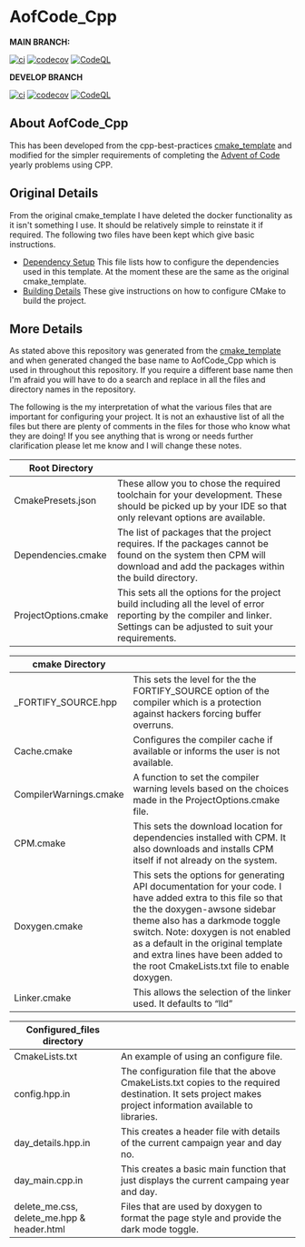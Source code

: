 # AofCode_Cpp

**MAIN BRANCH:**

[![ci](https://github.com/DouglasWebster/AofCode_Cpp/actions/workflows/ci.yml/badge.svg)](https://github.com/DouglasWebster/AofCode_Cpp/actions/workflows/ci.yml)
[![codecov](https://codecov.io/gh/DouglasWebster/AofCode_Cpp/branch/main/graph/badge.svg?token=2TCQB6B52P)](https://codecov.io/gh/DouglasWebster/AofCode_Cpp)
[![CodeQL](https://github.com/DouglasWebster/AofCode_Cpp/actions/workflows/codeql-analysis.yml/badge.svg)](https://github.com/DouglasWebster/AofCode_Cpp/actions/workflows/codeql-analysis.yml)

**DEVELOP BRANCH**


[![ci](https://github.com/DouglasWebster/AofCode_Cpp/actions/workflows/ci.yml/badge.svg?branch=develop)](https://github.com/DouglasWebster/AofCode_Cpp/actions/workflows/ci.yml)
[![codecov](https://codecov.io/gh/DouglasWebster/AofCode_Cpp/branch/develop/graph/badge.svg?token=2TCQB6B52P)](https://codecov.io/gh/DouglasWebster/AofCode_Cpp)
[![CodeQL](https://github.com/DouglasWebster/AofCode_Cpp/actions/workflows/codeql-analysis.yml/badge.svg?branch=develop)](https://github.com/DouglasWebster/AofCode_Cpp/actions/workflows/codeql-analysis.yml)



## About AofCode_Cpp

This has been developed from the cpp-best-practices [cmake_template](https://github.com/cpp-best-practices/cmake_template) and modified for the simpler requirements of completing the [Advent of Code](https://adventofcode.com) yearly problems using CPP.


## Original Details

From the original cmake_template I have deleted the docker functionality as it isn't something I use.  It should be relatively simple to reinstate it if required. The following two files have been kept which give basic instructions. 

 * [Dependency Setup](README_dependencies.md)
    This file lists how to configure the dependencies used in this template.  At the moment these are the same as the original cmake_template.
 * [Building Details](README_building.md) These give instructions on how to configure CMake to build the project. 

 ## More Details

 As stated above this repository was generated from the [cmake_template](https://github.com/cpp-best-practices/cmake_template) and when generated changed the base name to AofCode_Cpp which is used in throughout this repository.  If you require a different base name then I'm afraid you will have to do a search and replace in all the files and directory names in the repository.

 The following is the my interpretation of what the various files that are important for configuring your project.  It is not an exhaustive list of all the files but there are plenty of comments in the files for those who know what they are doing!  If you see anything that is wrong or needs further clarification please let me know and I will change these notes.

| Root Directory                          	|                                                                                                                                                                                                                                                                                                                                             	|
|-----------------------------------------	|---------------------------------------------------------------------------------------------------------------------------------------------------------------------------------------------------------------------------------------------------------------------------------------------------------------------------------------------	|
| CmakePresets.json                       	| These allow you to chose the required toolchain for your development. These should be picked up by your IDE so that only relevant options are available.                                                                                                                                                                                    	|
| Dependencies.cmake                      	| The list of packages that the project requires. If the packages cannot be found on the system then CPM will download and add the packages within the build directory.                                                                                                                                                                       	|
| ProjectOptions.cmake                    	| This sets all the options for the project build including all the level of error reporting by the compiler and linker. Settings can be adjusted to suit your requirements.                                                                                                                                                                  	|

| cmake Directory                         	|                                                                                                                                                                                                                                                                                                                                             	|
|-----------------------------------------	|---------------------------------------------------------------------------------------------------------------------------------------------------------------------------------------------------------------------------------------------------------------------------------------------------------------------------------------------	|
| _FORTIFY_SOURCE.hpp                     	| This sets the level for the the FORTIFY_SOURCE option of the compiler which is a protection against hackers forcing buffer overruns.                                                                                                                                                                                                        	|
| Cache.cmake                             	| Configures the compiler cache if available or informs the user is not available.                                                                                                                                                                                                                                                            	|
| CompilerWarnings.cmake                  	| A function to set the compiler warning levels based on the choices made in the ProjectOptions.cmake file.                                                                                                                                                                                                                                   	|
| CPM.cmake                               	| This sets the download location for dependencies installed with CPM. It also downloads and installs CPM itself if not already on the system.                                                                                                                                                                                                	|
| Doxygen.cmake                           	| This sets the options for generating API documentation for your code. I have added extra to this file so that the the doxygen-awsone sidebar theme also has a darkmode toggle switch. Note: doxygen is not enabled as a default in the original template and extra lines have been added to the root CmakeLists.txt file to enable doxygen. 	|
| Linker.cmake                            	| This allows the selection of the linker used. It defaults to “lld”                                                                                                                                                                                                                                                                          	|

| Configured_files directory              	|                                                                                                                                                                                                                                                                                                                                             	|
|-----------------------------------------	|---------------------------------------------------------------------------------------------------------------------------------------------------------------------------------------------------------------------------------------------------------------------------------------------------------------------------------------------	|
| CmakeLists.txt                          	| An example of using an configure file.                                                                                                                                                                                                                                                                                                      	|
| config.hpp.in                           	| The configuration file that the above CmakeLists.txt copies to the required destination. It sets project makes project information available to libraries.                                                                                                                                                                                  	|
| day_details.hpp.in                      	| This creates a header file with details of the current campaign year and day no.                                                                                                                                                                                                                                                            	|
| day_main.cpp.in                         	| This creates a basic main function that just displays the current campaing year and day.                                                                                                                                                                                                                                                    	|
| delete_me.css, delete_me.hpp & header.html | Files that are used by doxygen to format the page style and provide the dark mode toggle.                                                                                                                                                                                                                                                   	|                                                                                                                                 	


